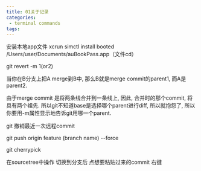 ```yaml
---
title: 01关于记录
categories:
 - terminal commands
tags:
---
```



安装本地app文件
xcrun simctl install booted /Users/user/Documents/auBookPass.app（文件cd）



git revert -m 1(or2)

当你在B分支上把A merge到B中, 那么B就是merge commit的parent1, 而A是parent2.

由于merge commit 是将两条线合并到一条线上, 因此, 合并时的那个commit, 将具有两个祖先. 所以git不知道base是选择哪个parent进行diff, 所以就抱怨了, 所以你要用-m属性显示地告诉git用哪一个parent.



git 撤销最近一次远程commit

git push origin feature (branch name) --force



git cherrypick

在sourcetree中操作 切换到分支后 点想要粘贴过来的commit 右键

